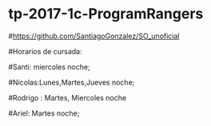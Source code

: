# tp-2017-1c-ProgramRangers

#https://github.com/SantiagoGonzalez/SO_unoficial

#Horarios de cursada:

#Santi: miercoles noche;

#Nicolas:Lunes,Martes,Jueves noche;

#Rodrigo : Martes, Miercoles noche

#Ariel: Martes noche;
